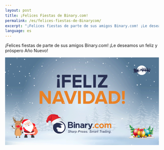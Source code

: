 ```yaml
---
layout: post
title: ¡Felices Fiestas de Binary.com!
permalink: /es/felices-fiestas-de-Binarycom/
excerpt: "¡Felices fiestas de parte de sus amigos Binary.com! ¡Le deseamos un feliz y próspero Año Nuevo!"
language: es
---
```


¡Felices fiestas de parte de sus amigos Binary.com! ¡Le deseamos un feliz y próspero Año Nuevo!

![](/images/sp-greeting2016.gif)
